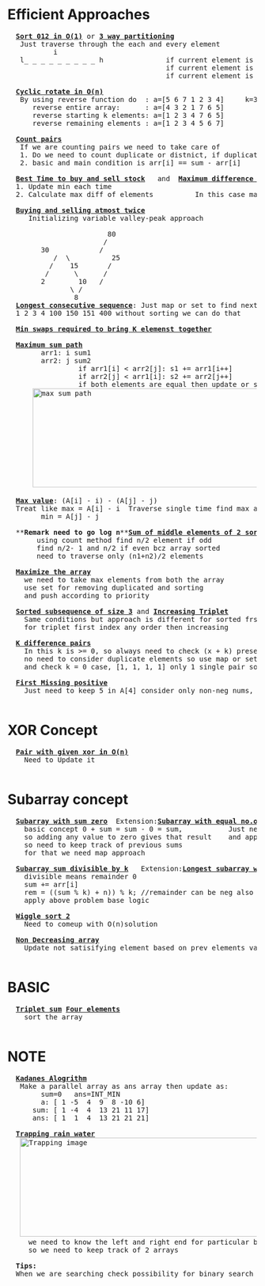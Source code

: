 # Efficient Approaches

  <pre>
  <b><a href="https://github.com/teja963/DSA_All_Models/blob/master/Array/4.%20Sort%20012.cpp">Sort 012 in O(1)</a></b> or <b><a href="https://github.com/teja963/DSA_All_Models/blob/master/Array/24.%203%20way%20partitioning%20around%20given%20value.cpp">3 way partitioning</a></b>
   Just traverse through the each and every element 
           i                                    
   l_ _ _ _ _ _ _ _ _ h               if current element is 0 swap (l++,i)
                                      if current element is 1 continue
                                      if current element is 2 swap (i,h--)
                                      
  <b><a href="https://github.com/teja963/DSA_All_Models/blob/master/Array/7.%20Cyclic%20rotate.cpp">Cyclic rotate in O(n)</a></b>
   By using reverse function do  : a=[5 6 7 1 2 3 4]     k=3; <b>Imp condition</b>: k may be any value so use k %= n; 
      reverse entire array:      : a=[4 3 2 1 7 6 5]
      reverse starting k elements: a=[1 2 3 4 7 6 5]
      reverse remaining elements : a=[1 2 3 4 5 6 7] 
      
  <b><a href="https://github.com/teja963/DSA_All_Models/blob/master/Array/12.%20Count%20pairs%20with%20given%20sum.cpp">Count pairs</a></b>
   If we are counting pairs we need to take care of 
   1. Do we need to count duplicate or distnict, if duplicates
   2. basic and main condition is arr[i] == sum - arr[i]
   
  <b><a href="https://github.com/teja963/DSA-and-MYSQL/blob/master/Array/11.%20Best%20time%20to%20buy%20sell%20stock.cpp">Best Time to buy and sell stock</a></b>   and  <b><a href="https://github.com/teja963/DSA-and-MYSQL/blob/master/Array/11.%20Best%20time%20to%20buy%20sell%20stock.cpp" >Maximum difference between increasing element</a></b>
  1. Update min each time 
  2. Calculate max diff of elements          In this case max diff = 0(if decreasing order 9 8 7 7 6), so return -1
  
  <b><a href="https://github.com/teja963/DSA_All_Models/blob/master/Array/19.%20Buying%20selling%20share%20atmost%20twice.cpp">Buying and selling atmost twice</a></b>
     Initializing variable valley-peak approach
	   
		                80
		               /
		30            /
	       /  \          25
	      /    15       /
	     /      \      /
	    2        10   /
		       \ /
		        8 
  <b><a href="https://github.com/teja963/Advanced-DSA/blob/master/Array/17.%20longest%20consecutive%20sequence.cpp">Longest consecutive sequence</a></b>: Just map or set to find next element and update leng
  1 2 3 4 100 150 151 400 without sorting we can do that
  
  <b><a href="https://github.com/teja963/DSA_All_Models/blob/master/Array/25.%20Min%20swaps%20required%20k%20elements%20together.cpp">Min swaps required to bring K elemenst together</a></b>
  
  <b><a href="https://github.com/teja963/DSA_All_Models/blob/master/Array/37.%20Max%20sum%20path.cpp">Maximum sum path</a></b>
        arr1: i sum1
        arr2: j sum2
                 if arr1[i] < arr2[j]: s1 += arr1[i++]
                 if arr2[j] < arr1[i]: s2 += arr2[j++]
                 if both elements are equal then update or shifting from 1 to another  
      <img alt="max sum path" width="500" height="200" src="https://github.com/teja963/DSA_All_Models/blob/master/Array/images/download.png">
  
  <b><a href="https://github.com/teja963/Advanced-DSA/blob/master/Array/41.%20Max%20value.cpp">Max value</a></b>: (A[i] - i) - (A[j] - j)
  Treat like max = A[i] - i  Traverse single time find max and min at a time
  		min = A[j] - j 
  			 
  **<b>Remark need to go log n</b>**<b><a href="https://github.com/teja963/Advanced-DSA/blob/master/Array/44.%20Sum%20of%20middle%20elements%20of%202%20sorted.cpp">Sum of middle elements of 2 sorted array</a></b>  Extension:<b><a href="https://github.com/teja963/DSA-and-MYSQL/blob/master/Array/54.%20Median%20of%20sorted%20array%20different%20sizes.cpp">Median of 2 sorted Array of different size</a></b>
       using count method find n/2 element if odd 
       find n/2- 1 and n/2 if even bcz array sorted
       need to traverse only (n1+n2)/2 elements 
       
  <b><a href="https://github.com/teja963/Advanced-DSA/blob/master/Array/64.%20Maximize%20the%20array.cpp">Maximize the array</a></b>
  	we need to take max elements from both the array
  	use set for removing duplicated and sorting
  	and push according to priority
  	
  <b><a href="https://github.com/teja963/Advanced-DSA/blob/master/Array/47.%20Sorted%20subsequence%20of%20size%203.cpp">Sorted subsequence of size 3</a></b> and <b><a href="https://github.com/teja963/Advanced-DSA/blob/master/Array/51.%20Increasing%20triplet%20subsequence.cpp">Increasing Triplet</a></b>
	Same conditions but approach is different for sorted frst increasing then index
	for triplet first index any order then increasing

  <b><a href="https://github.com/teja963/Advanced-DSA/blob/master/Array/50.%20k-difference%20pairs.cpp">K difference pairs</a></b>
  	In this k is >= 0, so always need to check (x + k) present or not only unqiue pairs means
  	no need to consider duplicate elements so use map or set
  	and check k = 0 case, [1, 1, 1, 1] only 1 single pair so k == 0 and x.second > 1: ans++	
  	
  <b><a href="https://github.com/teja963/Advanced-DSA/blob/master/Array/66.%20First%20Missing%20positive.cpp">First Missing positive</a></b>
  	Just need to keep 5 in A[4] consider only non-neg nums, bcz frst +ve
  </pre>

# XOR Concept

  <pre>
  <b><a href="https://github.com/teja963/Advanced-DSA/blob/master/Array/48.%20Pairs%20with%20given%20xor.cpp">Pair with given xor in O(n)</a></b>
  	Need to Update it
  </pre>

# Subarray concept

  <pre>
  <b><a href="https://github.com/teja963/Advanced-DSA/blob/master/Array/14.%20%20Subarray%20with%20sum%20zero.cpp">Subarray with sum zero</a></b>  Extension:<b><a href="https://github.com/teja963/Advanced-DSA/blob/master/Array/33.%20Subarray%20with%20equal%200s%20and%201s.cpp">Subarray with equal no.of 0's and 1's</a></b>
  	basic concept 0 + sum = sum - 0 = sum,           Just need to convert 0 to -1 and 
  	so adding any value to zero gives that result    and apply base concept problem
  	so need to keep track of previous sums
    for that we need map approach
   
  <b><a href="https://github.com/teja963/Advanced-DSA/blob/master/Array/46.%20Subarray%20sum%20divisble%20by%20K.cpp">Subarray sum divisible by k</a></b>   Extension:<b><a href="https://github.com/teja963/Advanced-DSA/blob/master/Array/65.%20longest%20subarray%20with%20sum%20divisible%20by%20k.cpp">Longest subarray with sum divisible by k</a></b>
  	divisible means remainder 0                                                Same concept just need to store index and update it
	sum += arr[i]                                                              m[0] = -1 // Imp
  	rem = ((sum % k) + n)) % k; //remainder can be neg also to avoid that
  	apply above problem base logic
  	
  <b><a href="https://github.com/teja963/Advanced-DSA/blob/master/Array/60.%20Wiggle%20sort%202.cpp">Wiggle sort 2</a></b>
  	Need to comeup with O(n)solution
  	
  <b><a href="https://github.com/teja963/Advanced-DSA/blob/master/Array/63.%20Non-decreasing%20array.cpp">Non Decreasing array</a></b>
  	Update not satisifying element based on prev elements value, only one time, if more than that return false
  </pre>

# BASIC

  <pre>
  <b><a href="https://github.com/teja963/Advanced-DSA/blob/master/Array/21.%20Triplet%20sum.cpp">Triplet sum</a></b> <b><a href="https://github.com/teja963/Advanced-DSA/blob/master/Array/56.%20Four%20elements.cpp">Four elements</a></b>
  	sort the array
  </pre>

# NOTE

  <pre>
  <b><a href="https://github.com/teja963/DSA_All_Models/blob/master/Array/10_kadanes_algo.cpp">Kadanes Alogrithm</a></b>
   Make a parallel array as ans array then update as:
        sum=0   ans=INT_MIN
        a: [ 1 -5  4  9  8 -10 6]
      sum: [ 1 -4  4  13 21 11 17]
      ans: [ 1  1  4  13 21 21 21]
   
  <b><a href="https://github.com/teja963/DSA_All_Models/blob/master/Array/22.%20Trapping%20rainwater.cpp">Trapping rain water</a></b>
   <img alt="Trapping image" width="550" height="200" src="https://github.com/teja963/DSA_All_Models/blob/master/Array/images/images.png">   for filling part
     we need to know the left and right end for particular bar in O(1)
     so we need to keep track of 2 arrays
  
  <b>Tips:</b>
  When we are searching check possibility for binary search
  </pre>
